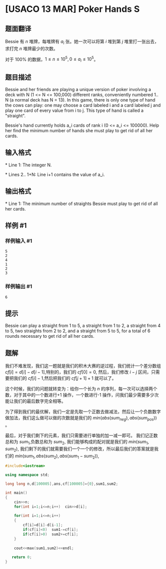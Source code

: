 # [USACO 13 MAR] Poker Hands S

## 题面翻译

Bessie 有 $n$ 堆牌，每堆牌有 $a_i$ 张。她一次可以将第 $i$ 堆到第 $j$ 堆里打一张出去，求打完 $n$ 堆牌最少的次数。

对于 $100\%$ 的数据，$1\le n\le10^5,0\le a_i\le10^5$。

## 题目描述

Bessie and her friends are playing a unique version of poker involving a deck with N (1 <= N <= 100,000) different ranks, conveniently numbered 1.. N (a normal deck has N = 13). In this game, there is only one type of hand the cows can play: one may choose a card labeled i and a card labeled j and play one card of every value from i to j.  This type of hand is called a "straight".

Bessie's hand currently holds a\_i cards of rank i (0 <= a\_i <= 100000). Help her find the minimum number of hands she must play to get rid of all her cards.

## 输入格式

\* Line 1: The integer N.

\* Lines 2.. 1+N: Line i+1 contains the value of a\_i.

## 输出格式

\* Line 1: The minimum number of straights Bessie must play to get rid of all her cards.

## 样例 #1

### 样例输入 #1

```
5 
2 
4 
1 
2 
3
```

### 样例输出 #1

```
6
```

## 提示

Bessie can play a straight from 1 to 5, a straight from 1 to 2, a straight from 4 to 5, two straights from 2 to 2, and a straight from 5 to 5, for a total of 6 rounds necessary to get rid of all her cards.

## 题解
我们不难发现，我们这一题就是我们的积木大赛的逆过程，我们统计一个差分数组 $cf[i]=d[i]-d[i-1]$,特别的，我们的 $cf[0]=0$,
然后，我们修改 $i-j$ 区间，只需要把我们的 $cf[i]-1$,然后把我们的 $cf[j+1]+1$ 就可以了。

这个时候，我们的问题就转变为：给你一个长为 $n$ 的序列，每一次可以选择两个数，对于其中的一个数进行+1 操作，一个数进行-1 操作，问我们最少需要多少次能让我们的最后数字完全相等。

为了得到我们的最优解，我们一定是先取一个正数去做减法，然后让一个负数数字做加法，我们这么做可以做的次数就是我们的 $min(abs(sum_{neg}),abs(sum_{pos}))$ 。

最后，对于我们剩下的元素，我们只需要进行单独的加一减一即可。
我们记正数总和为 $sum_{1}$,负数总和为 $sum_{2}$,
我们能够构成的配对就是我们的 $min(sum_{1},sum_{2})$, 
我们剩下的我们就需要我们一个一个的修改，所以最后我们的答案就是我们的 $min(sum_{1},abs(sum_{2}),abs(sum_{1}-sum_{2}))$,

```cpp
#include<iostream>

using namespace std;

long long n,d[100005],ans,cf[100005]={0},sum1,sum2;

int main()
{
	cin>>n;
	for(int i=1;i<=n;i++)  cin>>d[i];
    
	for(int i=1;i<=n;i++)
	{
		cf[i]=d[i]-d[i-1];
		if(cf[i]<0)  sum1-=cf[i];
		if(cf[i]>0)  sum2+=cf[i];
	} 
    
	cout<<max(sum1,sum2)<<endl;
    
   return 0;
}
```